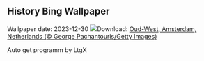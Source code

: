 ## History Bing Wallpaper
Wallpaper date: 2023-12-30
![](https://www.bing.com/th?id=OHR.BlueAmsterdam_EN-US6868017848_UHD.jpg&w=1000)Download: [Oud-West, Amsterdam, Netherlands (© George Pachantouris/Getty Images)](https://www.bing.com/th?id=OHR.BlueAmsterdam_EN-US6868017848_UHD.jpg)

Auto get programm by LtgX

